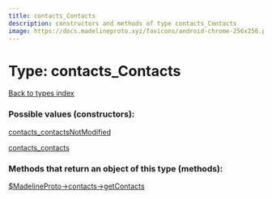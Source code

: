 ```yaml
---
title: contacts_Contacts
description: constructors and methods of type contacts_Contacts
image: https://docs.madelineproto.xyz/favicons/android-chrome-256x256.png
---
```

# Type: contacts\_Contacts  
[Back to types index](index.md)



### Possible values (constructors):

[contacts\_contactsNotModified](../constructors/contacts_contactsNotModified.md)  

[contacts\_contacts](../constructors/contacts_contacts.md)  



### Methods that return an object of this type (methods):

[$MadelineProto->contacts->getContacts](../methods/contacts_getContacts.md)  



